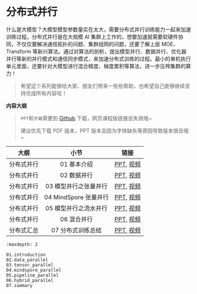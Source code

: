 <!--Copyright © ZOMI 适用于[License](https://github.com/chenzomi12/DeepLearningSystem)版权许可-->

# 分布式并行

什么是大模型？大模型模型参数量实在太大，需要分布式并行训练能力一起来加速训练过程。分布式并行是在大规模 AI 集群上工作的，想要加速就需要软硬件协同，不仅仅要解决通信拓扑的问题、集群组网的问题，还要了解上层 MOE、Transform 等新兴算法。通过对算法的剖析，提出模型并行、数据并行、优化器并行等新的并行模式和通信同步模式，来加速分布式训练的过程。最小的单机执行单元里面，还要针对大模型进行混合精度、梯度累积等算法，进一步压榨集群的算力！

> 希望这个系列能够给大家、朋友们带来一些些帮助，也希望自己能够继续坚持完成所有内容哈！

**内容大纲**

> `PPT`和`字幕`需要到 [Github](https://github.com/chenzomi12/DeepLearningSystem) 下载，网页课程版链接会失效哦~
>
> 建议优先下载 PDF 版本，PPT 版本会因为字体缺失等原因导致版本很丑哦~

| 大纲 | 小节 | 链接|
|:--:|:--:|:--:|
| 分布式并行 | 01 基本介绍| [PPT](./01.introduction.pdf), [视频](https://www.bilibili.com/video/BV1ve411w7DL/) |
| 分布式并行 | 02 数据并行| [PPT](./02.data_parallel.pdf), [视频](https://www.bilibili.com/video/BV1JK411S7gL/) |
| 分布式并行 | 03 模型并行之张量并行 | [PPT](./03.tensor_parallel.pdf), [视频](https://www.bilibili.com/video/BV1vt4y1K7wT/) |
| 分布式并行 | 04 MindSpore 张量并行 | [PPT](./04.mindspore_parallel.pdf), [视频](https://www.bilibili.com/video/BV1vt4y1K7wT/) |
| 分布式并行 | 05 模型并行之流水并行 | [PPT](./05.pipeline_parallel.pdf), [视频](https://www.bilibili.com/video/BV1WD4y1t7Ba/) |
| 分布式并行 | 06 混合并行| [PPT](./06.hybrid_parallel.pdf), [视频](https://www.bilibili.com/video/BV1gD4y1t7Ut/) |
| 分布式汇总 | 07 分布式训练总结 | [PPT](./07.summary.pdf), [视频](https://www.bilibili.com/video/BV1av4y1S7DQ/) |

```toc
:maxdepth: 2

01.introduction
02.data_parallel
03.tensor_parallel
04.mindspore_parallel
05.pipeline_parallel
06.hybrid_parallel
07.summary
```
